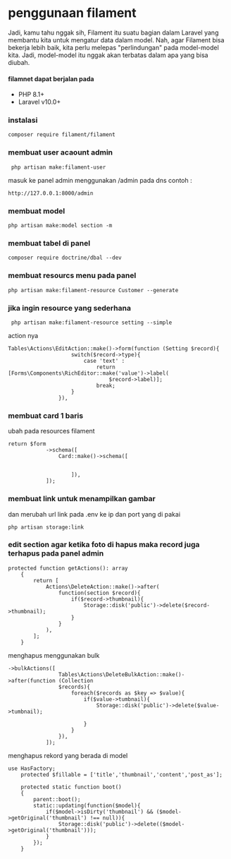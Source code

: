 # penggunaan filament
Jadi, kamu tahu nggak sih, Filament itu suatu bagian dalam Laravel yang membantu kita untuk mengatur data dalam model. Nah, agar Filament bisa bekerja lebih baik, kita perlu melepas "perlindungan" pada model-model kita. Jadi, model-model itu nggak akan terbatas dalam apa yang bisa diubah.
#### filamnet dapat berjalan pada 
- PHP 8.1+
- Laravel v10.0+
### instalasi
```
composer require filament/filament
```
### membuat user acaount admin
```
 php artisan make:filament-user
```
masuk ke panel admin menggunakan /admin pada dns
contoh :
```
http://127.0.0.1:8000/admin
```
### membuat model
```
php artisan make:model section -m
```
### membuat tabel di panel
```
composer require doctrine/dbal --dev
```
### membuat resourcs menu pada panel
```
php artisan make:filament-resource Customer --generate
```
### jika ingin resource  yang sederhana
```
 php artisan make:filament-resource setting --simple
```
action nya
```
Tables\Actions\EditAction::make()->form(function (Setting $record){
                    switch($record->type){
                        case 'text' :
                            return [Forms\Components\RichEditor::make('value')->label(
                                $record->label)];
                            break;
                    }
                }),
```
### membuat card 1 baris
ubah pada resources filament
```
return $form
            ->schema([
                Card::make()->schema([

                   
                    ]),
            ]);
```
### membuat link untuk menampilkan gambar
dan merubah url link pada .env ke ip dan port yang di pakai
```
php artisan storage:link
```
### edit section agar ketika foto di hapus maka record juga terhapus pada panel admin
```
protected function getActions(): array
    {
        return [
            Actions\DeleteAction::make()->after(
                function(section $record){
                    if($record->thumbnail){
                        Storage::disk('public')->delete($record->thumbnail);
                    }
                }
            ),
        ];
    }
```
menghapus menggunakan bulk
```
->bulkActions([
                Tables\Actions\DeleteBulkAction::make()->after(function (Collection 
                $records){
                    foreach($records as $key => $value){
                        if($value->tumbnail){
                            Storage::disk('public')->delete($value->tumbnail);

                        }
                    }
                }),
            ]);
```
menghapus rekord yang berada di model
```
use HasFactory;
    protected $fillable = ['title','thumbnail','content','post_as'];

    protected static function boot()
    {
        parent::boot();
        static::updating(function($model){
            if($model->isDirty('thumbnail') && ($model->getOriginal('thumbnail') !== null)){
                Storage::disk('public')->delete(($model->getOriginal('thumbnail')));
            }
        });
    }
```


